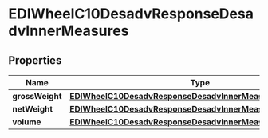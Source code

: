 

# EDIWheelC10DesadvResponseDesadvInnerMeasures


## Properties

| Name | Type | Description | Notes |
|------------ | ------------- | ------------- | -------------|
|**grossWeight** | [**EDIWheelC10DesadvResponseDesadvInnerMeasuresGrossWeight**](EDIWheelC10DesadvResponseDesadvInnerMeasuresGrossWeight.md) |  |  |
|**netWeight** | [**EDIWheelC10DesadvResponseDesadvInnerMeasuresGrossWeight**](EDIWheelC10DesadvResponseDesadvInnerMeasuresGrossWeight.md) |  |  [optional] |
|**volume** | [**EDIWheelC10DesadvResponseDesadvInnerMeasuresGrossWeight**](EDIWheelC10DesadvResponseDesadvInnerMeasuresGrossWeight.md) |  |  [optional] |




